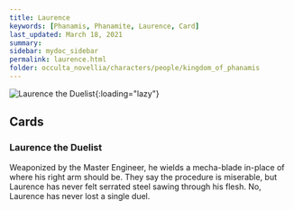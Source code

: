 ```yaml
---
title: Laurence
keywords: [Phanamis, Phanamite, Laurence, Card]
last_updated: March 18, 2021
summary: 
sidebar: mydoc_sidebar
permalink: laurence.html
folder: occulta_novellia/characters/people/kingdom_of_phanamis
---
```


![Laurence the Duelist](/images/illustrations/laurence_the_duelist_1080.png){:loading="lazy"}

## Cards

### Laurence the Duelist

Weaponized by the Master Engineer, he wields a mecha-blade in-place of where his right arm should be. They say the procedure is miserable, but Laurence has never felt serrated steel sawing through his flesh. No, Laurence has never lost a single duel.
